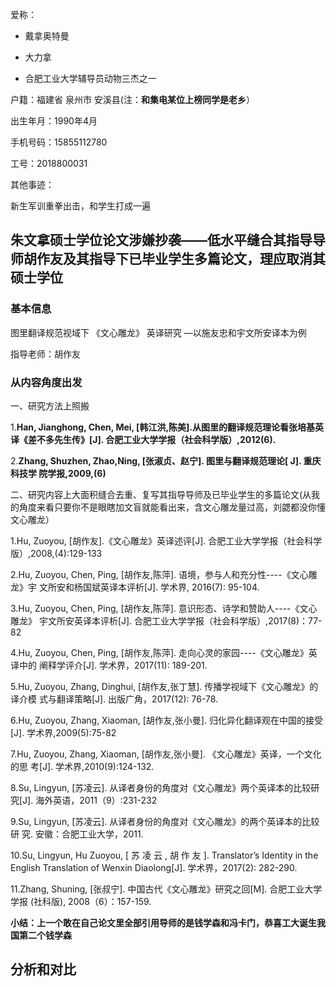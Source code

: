 爱称：
- 戴拿奥特曼 

- 大力拿

- 合肥工业大学辅导员动物三杰之一

户籍：福建省 泉州市 安溪县(注：**和集电某位上榜同学是老乡**）

出生年月：1990年4月

手机号码：15855112780

工号：2018800031

其他事迹：

新生军训重拳出击，和学生打成一遍

## 朱文拿硕士学位论文涉嫌抄袭——低水平缝合其指导导师胡作友及其指导下已毕业学生多篇论文，理应取消其硕士学位

### 基本信息

图里翻译规范视域下 《文心雕龙》 英译研究 —以施友忠和宇文所安译本为例

指导老师：胡作友

### 从内容角度出发
一、研究方法上照搬 

1.**Han, Jianghong, Chen, Mei, [韩江洪,陈美].从图里的翻译规范理论看张培基英译《差不多先生传》[J]. 合肥工业大学学报（社会科学版）,2012(6).**

2.**Zhang, Shuzhen, Zhao,Ning, [张淑贞、赵宁]. 图里与翻译规范理论[ J]. 重庆科技学
院学报,2009,(6)**

二、研究内容上大面积缝合去重、复写其指导导师及已毕业学生的多篇论文(从我的角度来看只要你不是眼瞎加文盲就能看出来，含文心雕龙量过高，刘勰都没你懂文心雕龙）

1.Hu, Zuoyou, [胡作友].《文心雕龙》英译述评[J]. 合肥工业大学学报（社会科学
版）,2008,(4):129-133

2.Hu, Zuoyou, Chen, Ping, [胡作友,陈萍]. 语境，参与人和充分性----《文心雕龙》宇
文所安和杨国斌英译本评析[J]. 学术界, 2016(7): 95-104.

3.Hu, Zuoyou, Chen, Ping, [胡作友,陈萍]. 意识形态、诗学和赞助人----《文心雕龙》
宇文所安英译本评析[J]. 合肥工业大学学报（社会科学版）,2017(8)：77-82

4.Hu, Zuoyou, Chen, Ping, [胡作友,陈萍]. 走向心灵的家园----《文心雕龙》英译中的
阐释学评介[J]. 学术界，2017(11): 189-201.

5.Hu, Zuoyou, Zhang, Dinghui, [胡作友,张丁慧]. 传播学视域下《文心雕龙》的译介模
式与翻译策略[J]. 出版广角，2017(12): 76-78.

6.Hu, Zuoyou, Zhang, Xiaoman, [胡作友,张小曼]. 归化异化翻译观在中国的接受[J]. 学术界,2009(5):75-82

7.Hu, Zuoyou, Zhang, Xiaoman, [胡作友,张小曼]. 《文心雕龙》英译，一个文化的思
考[J]. 学术界,2010(9):124-132.

8.Su, Lingyun, [苏凌云]. 从译者身份的角度对《文心雕龙》两个英译本的比较研究[J]. 海外英语，2011（9）:231-232

9.Su, Lingyun, [苏凌云]. 从译者身份的角度对《文心雕龙》的两个英译本的比较研
究. 安徽：合肥工业大学，2011.

10.Su, Lingyun, Hu Zuoyou, [ 苏 凌 云 , 胡 作 友 ]. Translator’s Identity in the English
Translation of Wenxin Diaolong[J]. 学术界，2017(2): 282-290.

11.Zhang, Shuning, [张叔宁]. 中国古代《文心雕龙》研究之回[M]. 合肥工业大学学报
(社科版), 2008（6）：157-159.

**小结：上一个敢在自己论文里全部引用导师的是钱学森和冯卡门，恭喜工大诞生我国第二个钱学森** 

## 分析和对比
